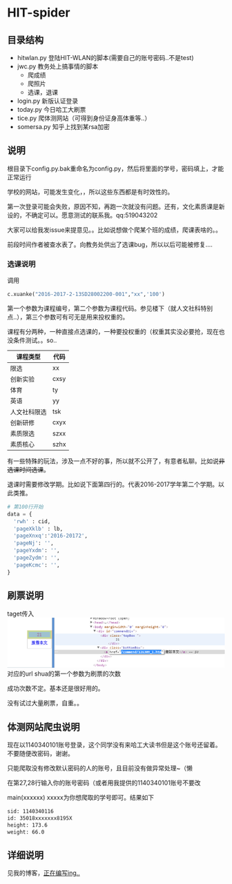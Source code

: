 # HIT-spider

## 目录结构

- hitwlan.py 登陆HIT-WLAN的脚本(需要自己的账号密码..不是test)
- jwc.py 教务处上搞事情的脚本
  - 爬成绩
  - 爬照片
  - 选课，退课
- login.py 新版认证登录
- today.py 今日哈工大刷票
- tice.py 爬体测网站（可得到身份证身高体重等..）
- somersa.py 知乎上找到某rsa加密

## 说明
根目录下config.py.bak重命名为config.py，然后将里面的学号，密码填上，才能正常运行

学校的网站，可能发生变化，，所以这些东西都是有时效性的。

第一次登录可能会失败，原因不知，再跑一次就没有问题。还有，文化素质课是新设的，不确定可以。愿意测试的联系我。qq:519043202

大家可以给我发issue来提意见。。比如说想做个爬某个班的成绩，爬课表啥的。。

前段时间作者被查水表了。向教务处供出了选课bug，所以以后可能被修复....

### 选课说明

调用

```python
c.xuanke("2016-2017-2-13SD28002200-001","xx",'100')
```

第一个参数为课程编号，第二个参数为课程代码。参见楼下（就人文社科特别点..），第三个参数可有可无是用来投权重的。

课程有分两种，一种直接点选课的，一种要投权重的（权重其实没必要抢，现在也没条件测试。。so..

| 课程类型   | 代码   |
| ------ | ---- |
| 限选     | xx   |
| 创新实验   | cxsy |
| 体育     | ty   |
| 英语     | yy   |
| 人文社科限选 | tsk  |
| 创新研修   | cxyx |
| 素质限选   | szxx |
| 素质核心   | szhx |


有一些特殊的玩法，涉及一点不好的事，所以就不公开了，有意者私聊。比如说~~非选课时间选课~~。

退课时需要修改学期。比如说下面第四行的。代表2016-2017学年第二个学期。以此类推。

```python
# 第100行开始
data = {
  'rwh' : cid,
  'pageXklb' : lb,
  'pageXnxq':'2016-20172',
  'pageNj': '',
  'pageYxdm': '',
  'pageZydm': '',
  'pageKcmc': '',
}
```

## 刷票说明

taget传入 ![](img/today.png) 对应的url
shua的第一个参数为刷票的次数

成功次数不定。基本还是很好用的。

没有试过大量刷票，自重。。

## 体测网站爬虫说明

现在以1140340101账号登录，这个同学没有来哈工大读书但是这个账号还留着。不要随便改密码，谢谢。

只能爬取没有修改默认密码的人的账号，且目前没有做异常处理~（懒

在第27,28行输入你的账号密码（或者用我提供的1140340101账号不要改

main(xxxxxx) xxxxx为你想爬取的学号即可。结果如下

```
sid: 1140340116
id: 35018xxxxxxx8195X
height: 173.6
weight: 66.0
```


## 详细说明

见我的博客，[正在编写ing..](http://tmn07.com/hexo)